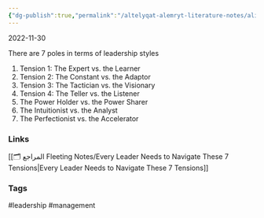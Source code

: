 ```yaml
---
{"dg-publish":true,"permalink":"/altelyqat-alemryt-literature-notes/alidart-management/7-tensions-in-leadership/"}
---
```


2022-11-30

There are 7 poles in terms of leadership styles

1) Tension 1: The Expert vs. the Learner
2) Tension 2: The Constant vs. the Adaptor
3) Tension 3: The Tactician vs. the Visionary
4) Tension 4: The Teller vs. the Listener
5) The Power Holder vs. the Power Sharer
6) The Intuitionist vs. the Analyst
7) The Perfectionist vs. the Accelerator

### Links 
[[🗂️ المراجع Fleeting Notes/Every Leader Needs to Navigate These 7 Tensions\|Every Leader Needs to Navigate These 7 Tensions]]

### Tags
#leadership #management

